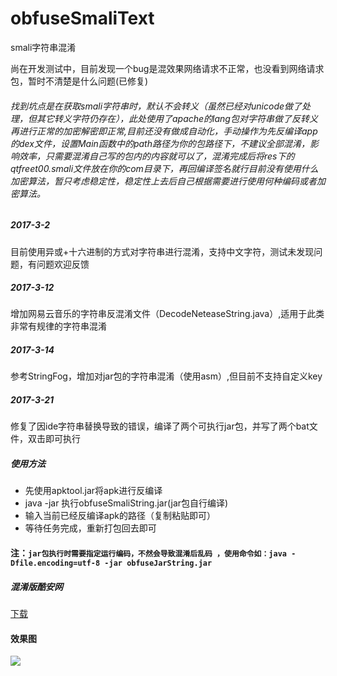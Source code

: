 # obfuseSmaliText
smali字符串混淆

尚在开发测试中，目前发现一个bug是混效果网络请求不正常，也没看到网络请求包，暂时不清楚是什么问题(已修复)

###### 找到坑点是在获取smali字符串时，默认不会转义（虽然已经对unicode做了处理，但其它转义字符仍存在），此处使用了apache的lang包对字符串做了反转义再进行正常的加密解密即正常,目前还没有做成自动化，手动操作为先反编译app的dex文件，设置Main函数中的path路径为你的包路径下，不建议全部混淆，影响效率，只需要混淆自己写的包内的内容就可以了，混淆完成后将res下的qtfreet00.smali文件放在你的com目录下，再回编译签名就行目前没有使用什么加密算法，暂只考虑稳定性，稳定性上去后自己根据需要进行使用何种编码或者加密算法。

##### 2017-3-2
目前使用异或+十六进制的方式对字符串进行混淆，支持中文字符，测试未发现问题，有问题欢迎反馈

##### 2017-3-12
增加网易云音乐的字符串反混淆文件（DecodeNeteaseString.java）,适用于此类非常有规律的字符串混淆

##### 2017-3-14
参考StringFog，增加对jar包的字符串混淆（使用asm）,但目前不支持自定义key

##### 2017-3-21
修复了因ide字符串替换导致的错误，编译了两个可执行jar包，并写了两个bat文件，双击即可执行

##### 使用方法
* 先使用apktool.jar将apk进行反编译
* java -jar 执行obfuseSmaliString.jar(jar包自行编译)
* 输入当前已经反编译apk的路径（复制粘贴即可）
* 等待任务完成，重新打包回去即可

#### 注：`jar包执行时需要指定运行编码，不然会导致混淆后乱码 ，使用命令如：java -Dfile.encoding=utf-8 -jar obfuseJarString.jar`
 
##### 混淆版酷安网
[下载](https://qtfreet.cn/com.coolapk.market_7_Mod.apk)

#### 效果图
![](http://p1.bpimg.com/567571/90927a8fd19786b1.png)

